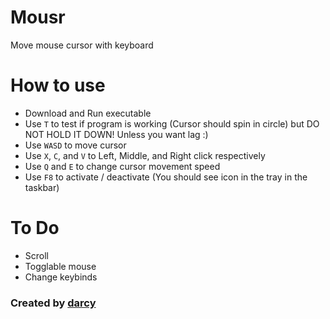 # Mousr

Move mouse cursor with keyboard

# How to use

- Download and Run executable
- Use `T` to test if program is working (Cursor should spin in circle) but DO NOT HOLD IT DOWN! Unless you want lag :)
- Use `WASD` to move cursor
- Use `X`, `C`, and `V` to Left, Middle, and Right click respectively
- Use `Q` and `E` to change cursor movement speed
- Use `F8` to activate / deactivate (You should see icon in the tray in the taskbar)

# To Do

- Scroll
- Togglable mouse
- Change keybinds

### Created by [darcy](https://github.com/darccyy)
